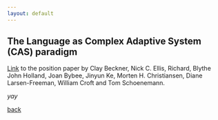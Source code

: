 ```yaml
---
layout: default
---
```


## The Language as Complex Adaptive System (CAS) paradigm

<a href="http://cnl.psych.cornell.edu/pubs/2009-LACAS-pos-LL.pdf">Link</a> to the position paper by Clay Beckner, Nick C. Ellis, Richard, Blythe John Holland, Joan Bybee, Jinyun Ke, Morten H. Christiansen, Diane Larsen-Freeman, William Croft and Tom Schoenemann.




_yay_

[back](./)
